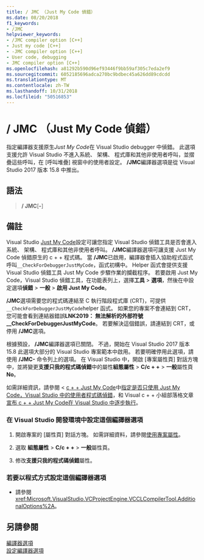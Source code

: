 ```yaml
---
title: / JMC （Just My Code 偵錯）
ms.date: 08/20/2018
f1_keywords:
- /JMC
helpviewer_keywords:
- /JMC compiler option [C++]
- Just my code [C++]
- -JMC compiler option [C++]
- User code, debugging
- JMC compiler option [C++]
ms.openlocfilehash: a81292b590d96ef93446f9bb59af305c7eda2ef9
ms.sourcegitcommit: 6052185696adca270bc9bdbec45a626dd89cdcdd
ms.translationtype: MT
ms.contentlocale: zh-TW
ms.lasthandoff: 10/31/2018
ms.locfileid: "50516853"
---
```

# <a name="jmc-just-my-code-debugging"></a>/ JMC （Just My Code 偵錯）

指定編譯器支援原生*Just My Code*在 Visual Studio debugger 中偵錯。 此選項支援允許 Visual Studio 不進入系統、 架構、 程式庫和其他非使用者呼叫，並摺疊這些呼叫，在 [呼叫堆疊] 視窗中的使用者設定。 **/JMC**編譯器選項是從 Visual Studio 2017 版本 15.8 中推出。

## <a name="syntax"></a>語法

> **/ JMC**\[**-**]

## <a name="remarks"></a>備註

Visual Studio [Just My Code](/visualstudio/debugger/just-my-code)設定可讓您指定 Visual Studio 偵錯工具是否會進入系統、 架構、 程式庫和其他非使用者呼叫。 **/JMC**編譯器選項可讓支援 Just My Code 偵錯原生的 c + + 程式碼。 當 **/JMC**已啟用，編譯器會插入協助程式函式呼叫`__CheckForDebuggerJustMyCode`，函式初構中。 Helper 函式會提供支援 Visual Studio 偵錯工具 Just My Code 步驟作業的攔截程序。 若要啟用 Just My Code，Visual Studio 偵錯工具，在功能表列上，選擇**工具** > **選項**，然後在中設定選項**偵錯** > **一般** > **啟用 Just My Code**。

**/JMC**選項需要您的程式碼連結至 C 執行階段程式庫 (CRT)，可提供`__CheckForDebuggerJustMyCode`helper 函式。 如果您的專案不會連結到 CRT，您可能會看到連結器錯誤**LNK2019： 無法解析的外部符號 __CheckForDebuggerJustMyCode**。 若要解決這個錯誤，請連結到 CRT，或停用 **/JMC**選項。

根據預設， **/JMC**編譯器選項已關閉。 不過，開始在 Visual Studio 2017 版本 15.8 此選項大部分的 Visual Studio 專案範本中啟用。 若要明確停用此選項，請使用 **/JMC-** 命令列上的選項。 在 Visual Studio 中，開啟 [專案屬性頁] 對話方塊中，並將變更**支援只我的程式碼偵錯**中的屬性**組態屬性** > **C/c + +** > **一般**屬性頁**No**。

如需詳細資訊，請參閱 < [c + + Just My Code](/visualstudio/debugger/just-my-code#BKMK_C___Just_My_Code)中[指定是否只使用 Just My Code，Visual Studio 中的使用者程式碼偵錯](/visualstudio/debugger/just-my-code)，和 Visual c + + 小組部落格文章[宣布 c + + Just My Code在 Visual Studio 中逐步執行](https://blogs.msdn.microsoft.com/vcblog/2018/06/29/announcing-jmc-stepping-in-visual-studio/)。

### <a name="to-set-this-compiler-option-in-the-visual-studio-development-environment"></a>在 Visual Studio 開發環境中設定這個編譯器選項

1. 開啟專案的 [屬性頁]  對話方塊。 如需詳細資料，請參閱[使用專案屬性](../../ide/working-with-project-properties.md)。

1. 選取 **組態屬性** > **C/c + +** > **一般**屬性頁。

1. 修改**支援只我的程式碼偵錯**屬性。

### <a name="to-set-this-compiler-option-programmatically"></a>若要以程式方式設定這個編譯器選項

- 請參閱 <xref:Microsoft.VisualStudio.VCProjectEngine.VCCLCompilerTool.AdditionalOptions%2A>。

## <a name="see-also"></a>另請參閱

[編譯器選項](../../build/reference/compiler-options.md)<br/>
[設定編譯器選項](../../build/reference/setting-compiler-options.md)<br/>
